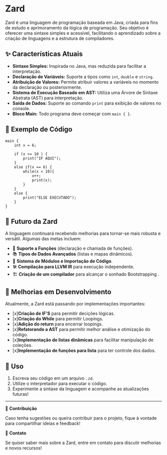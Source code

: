# Zard

Zard é uma linguagem de programação baseada em Java, criada para fins de estudo e aprimoramento da lógica de programação. Seu objetivo é oferecer uma sintaxe simples e acessível, facilitando o aprendizado sobre a criação de linguagens e a estrutura de compiladores.

## ✨ Características Atuais

- **Sintaxe Simples:** Inspirada no Java, mas reduzida para facilitar a interpretação.
- **Declaração de Variáveis:** Suporte a tipos como `int`, `double` e `string`.
- **Atribuição de Valores:** Permite atribuir valores a variáveis no momento da declaração ou posteriormente.
- **Sistema de Execução Baseado em AST:** Utiliza uma Árvore de Sintaxe Abstrata (AST) para interpretação.
- **Saída de Dados:** Suporte ao comando `print` para exibição de valores no console.
- **Bloco Main:** Todo programa deve começar com `main { }`.

## 📝 Exemplo de Código

```zard
main {
    int x = 6;

    if (x >= 10 ) {
        print("IF AQUI");
    }
    else if(x == 6) {
        while(x < 10){
            x++;
            print(x);
        }
    }
    else {
        print("ELSE EXECUTADO");
    }
}
```

## 🚀 Futuro da Zard

A linguagem continuará recebendo melhorias para tornar-se mais robusta e versátil. Algumas das metas incluem:

- 📌 **Suporte a Funções** (declaração e chamada de funções).
- 📚 **Tipos de Dados Avançados** (listas e mapas dinâmicos).
- 🔧 **Sistema de Módulos e Importação de Código**.
- 🛠 **Compilação para LLVM IR** para execução independente.
- 🏗 **Criação de um compilador** para alcançar o sonhado Bootstrapping .

## 🔄 Melhorias em Desenvolvimento

Atualmente, a Zard está passando por implementações importantes:
- [x]**Criação de IF'S** para permitir decições lógicas.
- [x]**Criação do While** para permitir Loopings.   
- [x]**Adição do return** para encerrar loopings.
- [x]**Refatorando a AST** para permitir melhor análise e otimização do código.
- [x]**Implementação de listas dinâmicas** para facilitar manipulação de coleções.
- [x]**Implementação de funções para lista** para ter controle dos dados.

## 📂 Uso

1. Escreva seu código em um arquivo `.zd`.
2. Utilize o interpretador para executar o código.
3. Experimente a sintaxe da linguagem e acompanhe as atualizações futuras!

---

🔗 **Contribuição**

Caso tenha sugestões ou queira contribuir para o projeto, fique à vontade para compartilhar ideias e feedback!

📧 **Contato**

Se quiser saber mais sobre a Zard, entre em contato para discutir melhorias e novos recursos!



